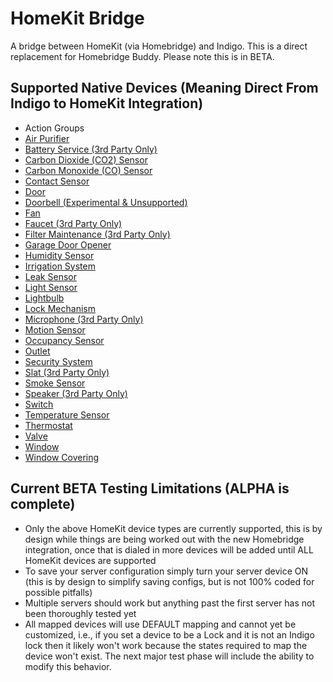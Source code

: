 HomeKit Bridge
==========

A bridge between HomeKit (via Homebridge) and Indigo.  This is a direct replacement for Homebridge Buddy.  Please note this is in BETA.

Supported Native Devices (Meaning Direct From Indigo to HomeKit Integration)
---------------
* Action Groups
* [Air Purifier](https://github.com/Colorado4Wheeler/HomeKit-Bridge/wiki/HomeKit-Model-Reference#airpurifier)
* [Battery Service (3rd Party Only)](https://github.com/Colorado4Wheeler/HomeKit-Bridge/wiki/HomeKit-Model-Reference#batteryservice)
* [Carbon Dioxide (CO2) Sensor](https://github.com/Colorado4Wheeler/HomeKit-Bridge/wiki/HomeKit-Model-Reference#carbondioxidesensor)
* [Carbon Monoxide (CO) Sensor](https://github.com/Colorado4Wheeler/HomeKit-Bridge/wiki/HomeKit-Model-Reference#carbonmonoxidesensor)
* [Contact Sensor](https://github.com/Colorado4Wheeler/HomeKit-Bridge/wiki/HomeKit-Model-Reference#contactsensor)
* [Door](https://github.com/Colorado4Wheeler/HomeKit-Bridge/wiki/HomeKit-Model-Reference#door)
* [Doorbell (Experimental & Unsupported)](https://github.com/Colorado4Wheeler/HomeKit-Bridge/wiki/HomeKit-Model-Reference#doorbell)
* [Fan](https://github.com/Colorado4Wheeler/HomeKit-Bridge/wiki/HomeKit-Model-Reference#fanv2)
* [Faucet (3rd Party Only)](https://github.com/Colorado4Wheeler/HomeKit-Bridge/wiki/HomeKit-Model-Reference#faucet)
* [Filter Maintenance (3rd Party Only)](https://github.com/Colorado4Wheeler/HomeKit-Bridge/wiki/HomeKit-Model-Reference#filtermaintenance)
* [Garage Door Opener](https://github.com/Colorado4Wheeler/HomeKit-Bridge/wiki/HomeKit-Model-Reference#garagedooropener)
* [Humidity Sensor](https://github.com/Colorado4Wheeler/HomeKit-Bridge/wiki/HomeKit-Model-Reference#humiditysensor)
* [Irrigation System](https://github.com/Colorado4Wheeler/HomeKit-Bridge/wiki/HomeKit-Model-Reference#irrigationsystem)
* [Leak Sensor](https://github.com/Colorado4Wheeler/HomeKit-Bridge/wiki/HomeKit-Model-Reference#leaksensor)
* [Light Sensor](https://github.com/Colorado4Wheeler/HomeKit-Bridge/wiki/HomeKit-Model-Reference#lightsensor)
* [Lightbulb](https://github.com/Colorado4Wheeler/HomeKit-Bridge/wiki/HomeKit-Model-Reference#lightbulb)
* [Lock Mechanism](https://github.com/Colorado4Wheeler/HomeKit-Bridge/wiki/HomeKit-Model-Reference#lockmechanism)
* [Microphone (3rd Party Only)](https://github.com/Colorado4Wheeler/HomeKit-Bridge/wiki/HomeKit-Model-Reference#microphone)
* [Motion Sensor](https://github.com/Colorado4Wheeler/HomeKit-Bridge/wiki/HomeKit-Model-Reference#motionsensor)
* [Occupancy Sensor](https://github.com/Colorado4Wheeler/HomeKit-Bridge/wiki/HomeKit-Model-Reference#occupancysensor)
* [Outlet](https://github.com/Colorado4Wheeler/HomeKit-Bridge/wiki/HomeKit-Model-Reference#outlet)
* [Security System](https://github.com/Colorado4Wheeler/HomeKit-Bridge/wiki/HomeKit-Model-Reference#securitysystem)
* [Slat (3rd Party Only)](https://github.com/Colorado4Wheeler/HomeKit-Bridge/wiki/HomeKit-Model-Reference#slat)
* [Smoke Sensor](https://github.com/Colorado4Wheeler/HomeKit-Bridge/wiki/HomeKit-Model-Reference#smokesensor)
* [Speaker (3rd Party Only)](https://github.com/Colorado4Wheeler/HomeKit-Bridge/wiki/HomeKit-Model-Reference#speaker)
* [Switch](https://github.com/Colorado4Wheeler/HomeKit-Bridge/wiki/HomeKit-Model-Reference#switch)
* [Temperature Sensor](https://github.com/Colorado4Wheeler/HomeKit-Bridge/wiki/HomeKit-Model-Reference#temperaturesensor)
* [Thermostat](https://github.com/Colorado4Wheeler/HomeKit-Bridge/wiki/HomeKit-Model-Reference#thermostat)
* [Valve](https://github.com/Colorado4Wheeler/HomeKit-Bridge/wiki/HomeKit-Model-Reference#valve)
* [Window](https://github.com/Colorado4Wheeler/HomeKit-Bridge/wiki/HomeKit-Model-Reference#window)
* [Window Covering](https://github.com/Colorado4Wheeler/HomeKit-Bridge/wiki/HomeKit-Model-Reference#windowcovering)

Current BETA Testing Limitations (ALPHA is complete)
---------------

* Only the above HomeKit device types are currently supported, this is by design while things are being worked out with the new Homebridge integration, once that is dialed in more devices will be added until ALL HomeKit devices are supported
* To save your server configuration simply turn your server device ON (this is by design to simplify saving configs, but is not 100% coded for possible pitfalls)
* Multiple servers should work but anything past the first server has not been thoroughly tested yet
* All mapped devices will use DEFAULT mapping and cannot yet be customized, i.e., if you set a device to be a Lock and it is not an Indigo lock then it likely won't work because the states required to map the device won't exist.  The next major test phase will include the ability to modify this behavior.

